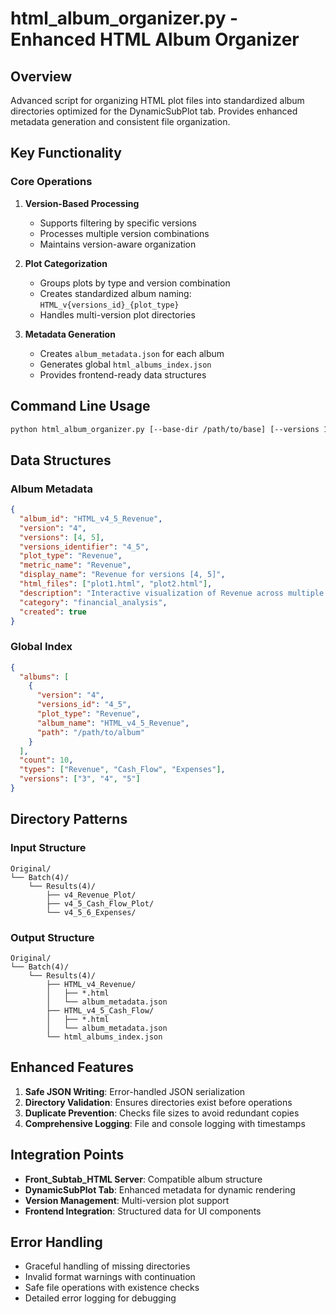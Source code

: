 # html_album_organizer.py - Enhanced HTML Album Organizer

## Overview
Advanced script for organizing HTML plot files into standardized album directories optimized for the DynamicSubPlot tab. Provides enhanced metadata generation and consistent file organization.

## Key Functionality

### Core Operations

1. **Version-Based Processing**
   - Supports filtering by specific versions
   - Processes multiple version combinations
   - Maintains version-aware organization

2. **Plot Categorization**
   - Groups plots by type and version combination
   - Creates standardized album naming: `HTML_v{versions_id}_{plot_type}`
   - Handles multi-version plot directories

3. **Metadata Generation**
   - Creates `album_metadata.json` for each album
   - Generates global `html_albums_index.json`
   - Provides frontend-ready data structures

## Command Line Usage
```bash
python html_album_organizer.py [--base-dir /path/to/base] [--versions 1,2,3]
```

## Data Structures

### Album Metadata
```json
{
  "album_id": "HTML_v4_5_Revenue",
  "version": "4",
  "versions": [4, 5],
  "versions_identifier": "4_5",
  "plot_type": "Revenue",
  "metric_name": "Revenue",
  "display_name": "Revenue for versions [4, 5]",
  "html_files": ["plot1.html", "plot2.html"],
  "description": "Interactive visualization of Revenue across multiple versions",
  "category": "financial_analysis",
  "created": true
}
```

### Global Index
```json
{
  "albums": [
    {
      "version": "4",
      "versions_id": "4_5",
      "plot_type": "Revenue",
      "album_name": "HTML_v4_5_Revenue",
      "path": "/path/to/album"
    }
  ],
  "count": 10,
  "types": ["Revenue", "Cash_Flow", "Expenses"],
  "versions": ["3", "4", "5"]
}
```

## Directory Patterns

### Input Structure
```
Original/
└── Batch(4)/
    └── Results(4)/
        ├── v4_Revenue_Plot/
        ├── v4_5_Cash_Flow_Plot/
        └── v4_5_6_Expenses/
```

### Output Structure
```
Original/
└── Batch(4)/
    └── Results(4)/
        ├── HTML_v4_Revenue/
        │   ├── *.html
        │   └── album_metadata.json
        ├── HTML_v4_5_Cash_Flow/
        │   ├── *.html
        │   └── album_metadata.json
        └── html_albums_index.json
```

## Enhanced Features

1. **Safe JSON Writing**: Error-handled JSON serialization
2. **Directory Validation**: Ensures directories exist before operations
3. **Duplicate Prevention**: Checks file sizes to avoid redundant copies
4. **Comprehensive Logging**: File and console logging with timestamps

## Integration Points

- **Front_Subtab_HTML Server**: Compatible album structure
- **DynamicSubPlot Tab**: Enhanced metadata for dynamic rendering
- **Version Management**: Multi-version plot support
- **Frontend Integration**: Structured data for UI components

## Error Handling

- Graceful handling of missing directories
- Invalid format warnings with continuation
- Safe file operations with existence checks
- Detailed error logging for debugging
